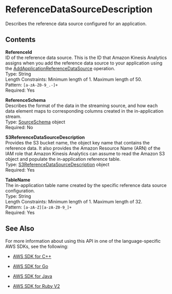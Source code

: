 # ReferenceDataSourceDescription<a name="API_ReferenceDataSourceDescription"></a>

Describes the reference data source configured for an application\.

## Contents<a name="API_ReferenceDataSourceDescription_Contents"></a>

 **ReferenceId**   
ID of the reference data source\. This is the ID that Amazon Kinesis Analytics assigns when you add the reference data source to your application using the [AddApplicationReferenceDataSource](API_AddApplicationReferenceDataSource.md) operation\.  
Type: String  
Length Constraints: Minimum length of 1\. Maximum length of 50\.  
Pattern: `[a-zA-Z0-9_.-]+`   
Required: Yes

 **ReferenceSchema**   
Describes the format of the data in the streaming source, and how each data element maps to corresponding columns created in the in\-application stream\.  
Type: [SourceSchema](API_SourceSchema.md) object  
Required: No

 **S3ReferenceDataSourceDescription**   
Provides the S3 bucket name, the object key name that contains the reference data\. It also provides the Amazon Resource Name \(ARN\) of the IAM role that Amazon Kinesis Analytics can assume to read the Amazon S3 object and populate the in\-application reference table\.  
Type: [S3ReferenceDataSourceDescription](API_S3ReferenceDataSourceDescription.md) object  
Required: Yes

 **TableName**   
The in\-application table name created by the specific reference data source configuration\.  
Type: String  
Length Constraints: Minimum length of 1\. Maximum length of 32\.  
Pattern: `[a-zA-Z][a-zA-Z0-9_]+`   
Required: Yes

## See Also<a name="API_ReferenceDataSourceDescription_SeeAlso"></a>

For more information about using this API in one of the language\-specific AWS SDKs, see the following:

+  [AWS SDK for C\+\+](http://docs.aws.amazon.com/goto/SdkForCpp/kinesisanalytics-2015-08-14/ReferenceDataSourceDescription) 

+  [AWS SDK for Go](http://docs.aws.amazon.com/goto/SdkForGoV1/kinesisanalytics-2015-08-14/ReferenceDataSourceDescription) 

+  [AWS SDK for Java](http://docs.aws.amazon.com/goto/SdkForJava/kinesisanalytics-2015-08-14/ReferenceDataSourceDescription) 

+  [AWS SDK for Ruby V2](http://docs.aws.amazon.com/goto/SdkForRubyV2/kinesisanalytics-2015-08-14/ReferenceDataSourceDescription) 